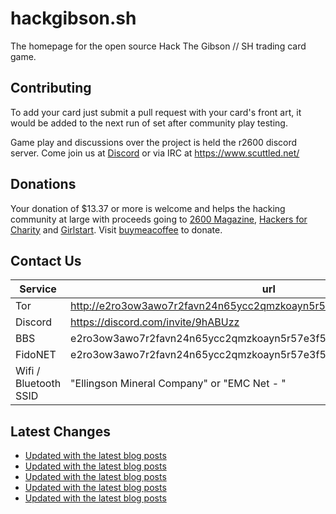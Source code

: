 # hackgibson.sh
The homepage for the open source Hack The Gibson // SH trading card game.


## Contributing

To add your card just submit a pull request with your card's front art, it would be added to the next run of set after community play testing.

Game play and discussions over the project is held the r2600 discord server. Come join us at [Discord](https://discord.com/invite/9hABUzz) or via IRC at https://www.scuttled.net/


## Donations

Your donation of $13.37 or more is welcome and helps the hacking community at large with proceeds going to [2600 Magazine](https://2600.com/), [Hackers for Charity](https://hackersforcharity.org) and [Girlstart](https://girlstart.org).  Visit [buymeacoffee](https://www.buymeacoffee.com/hackgibson.sh) to donate.


## Contact Us

Service | url
-|-
Tor | http://e2ro3ow3awo7r2favn24n65ycc2qmzkoayn5r57e3f56nvjwdcgg32ad.onion
Discord | https://discord.com/invite/9hABUzz
BBS | e2ro3ow3awo7r2favn24n65ycc2qmzkoayn5r57e3f56nvjwdcgg32ad.onion:23
FidoNET | e2ro3ow3awo7r2favn24n65ycc2qmzkoayn5r57e3f56nvjwdcgg32ad.onion:24554
Wifi / Bluetooth SSID | "Ellingson Mineral Company" or "EMC Net - <fidonet address>"

## Latest Changes
<!-- BLOG-POST-LIST:START -->
- [Updated with the latest blog posts](https://github.com/DFW2600/hackgibson.sh/commit/1b2e7518ea373415adee8ca0c5e639086b182fd7)
- [Updated with the latest blog posts](https://github.com/DFW2600/hackgibson.sh/commit/9ecd829f7daaa1e0a77b097ed5dc6de246d5da6e)
- [Updated with the latest blog posts](https://github.com/DFW2600/hackgibson.sh/commit/cbc7866a7b9d98a972b46a82ea6a2aa34993e3ef)
- [Updated with the latest blog posts](https://github.com/DFW2600/hackgibson.sh/commit/097d0097ac003cea44d8cc92c487143885686e2a)
- [Updated with the latest blog posts](https://github.com/DFW2600/hackgibson.sh/commit/a6560b0aee26e3e293a9115c7bd18ce77881cdf7)
<!-- BLOG-POST-LIST:END -->
